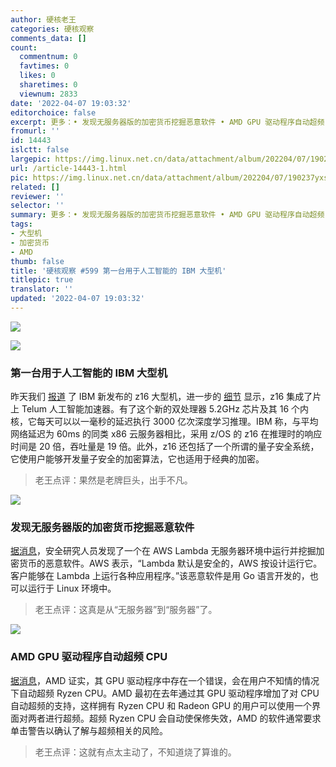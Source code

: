 ```yaml
---
author: 硬核老王
categories: 硬核观察
comments_data: []
count:
  commentnum: 0
  favtimes: 0
  likes: 0
  sharetimes: 0
  viewnum: 2833
date: '2022-04-07 19:03:32'
editorchoice: false
excerpt: 更多：• 发现无服务器版的加密货币挖掘恶意软件 • AMD GPU 驱动程序自动超频 CPU
fromurl: ''
id: 14443
islctt: false
largepic: https://img.linux.net.cn/data/attachment/album/202204/07/190237yxspupbjjbs74x4e.jpg
url: /article-14443-1.html
pic: https://img.linux.net.cn/data/attachment/album/202204/07/190237yxspupbjjbs74x4e.jpg.thumb.jpg
related: []
reviewer: ''
selector: ''
summary: 更多：• 发现无服务器版的加密货币挖掘恶意软件 • AMD GPU 驱动程序自动超频 CPU
tags:
- 大型机
- 加密货币
- AMD
thumb: false
title: '硬核观察 #599 第一台用于人工智能的 IBM 大型机'
titlepic: true
translator: ''
updated: '2022-04-07 19:03:32'
---
```


![](/data/attachment/album/202204/07/190237yxspupbjjbs74x4e.jpg)


![](/data/attachment/album/202204/07/190245feungnzz52ed7ceo.jpg)


### 第一台用于人工智能的 IBM 大型机


昨天我们 [报道](/article-14439-1.html) 了 IBM 新发布的 z16 大型机，进一步的 [细节](https://www.zdnet.com/article/the-first-ibm-mainframe-for-ai-arrives/) 显示，z16 集成了片上 Telum 人工智能加速器。有了这个新的双处理器 5.2GHz 芯片及其 16 个内核，它每天可以以一毫秒的延迟执行 3000 亿次深度学习推理。IBM 称，与平均网络延迟为 60ms 的同类 x86 云服务器相比，采用 z/OS 的 z16 在推理时的响应时间是 20 倍，吞吐量是 19 倍。此外，z16 还包括了一个所谓的量子安全系统，它使用户能够开发量子安全的加密算法，它也适用于经典的加密。



> 
> 老王点评：果然是老牌巨头，出手不凡。
> 
> 
> 


![](/data/attachment/album/202204/07/190255qp50d8napzddntyc.jpg)


### 发现无服务器版的加密货币挖掘恶意软件


[据消息](https://www.theregister.com/2022/04/07/aws_lambda_malware/)，安全研究人员发现了一个在 AWS Lambda 无服务器环境中运行并挖掘加密货币的恶意软件。AWS 表示，“Lambda 默认是安全的，AWS 按设计运行它。客户能够在 Lambda 上运行各种应用程序。”该恶意软件是用 Go 语言开发的，也可以运行于 Linux 环境中。



> 
> 老王点评：这真是从“无服务器”到“服务器”了。
> 
> 
> 


![](/data/attachment/album/202204/07/190313dxjl3n548qh8z8t3.jpg)


### AMD GPU 驱动程序自动超频 CPU


[据消息](https://www.tomshardware.com/news/amd-confirms-its-gpu-drivers-are-overclocking-cpus-without-asking)，AMD 证实，其 GPU 驱动程序中存在一个错误，会在用户不知情的情况下自动超频 Ryzen CPU。AMD 最初在去年通过其 GPU 驱动程序增加了对 CPU 自动超频的支持，这样拥有 Ryzen CPU 和 Radeon GPU 的用户可以使用一个界面对两者进行超频。超频 Ryzen CPU 会自动使保修失效，AMD 的软件通常要求单击警告以确认了解与超频相关的风险。



> 
> 老王点评：这就有点太主动了，不知道烧了算谁的。
> 
> 
>